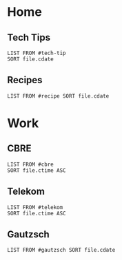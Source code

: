 # Home

## Tech Tips
```dataview
LIST FROM #tech-tip 
SORT file.cdate
```
## Recipes
```dataview
LIST FROM #recipe SORT file.cdate
```
# Work
## CBRE
```dataview
LIST FROM #cbre 
SORT file.ctime ASC
```

## Telekom
```dataview
LIST FROM #telekom 
SORT file.ctime ASC
```

## Gautzsch
```dataview
LIST FROM #gautzsch SORT file.cdate
```